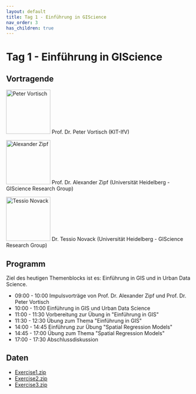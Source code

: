 ```yaml
---
layout: default
title: Tag 1 - Einführung in GIScience
nav_order: 3
has_children: true
---
```


# Tag 1 - Einführung in GIScience
## Vortragende

<p>
<img src="https://raw.githubusercontent.com/heikalab/urbandatascience/main/images/vortisch.jpg" alt="Peter Vortisch" style="align:left; width:120px;height:120px;">
Prof. Dr. Peter Vortisch (KIT-IfV)
</p>

<p>
<img src="https://raw.githubusercontent.com/heikalab/urbandatascience/main/images/zipf.jpg" alt="Alexander Zipf" style="align:left; width:120px;height:120px;">
Prof. Dr. Alexander Zipf (Universität Heidelberg - GIScience Research Group)
</p>

<p>
<img src="https://raw.githubusercontent.com/heikalab/urbandatascience/main/images/novack.png" alt="Tessio Novack" style="align:left; width:120px;height:120px;">
Dr. Tessio Novack (Universität Heidelberg - GIScience Research Group)
</p>

## Programm
Ziel des heutigen Themenblocks ist es: Einführung in GIS und in Urban Data Science.
*	09:00 - 10:00 Impulsvorträge von Prof. Dr. Alexander Zipf und Prof. Dr. Peter Vortisch
*	10:00 - 11:00 Einführung in GIS und Urban Data Science
*	11:00 - 11:30 Vorbereitung zur Übung in "Einführung in GIS"
*	11:30 - 12:30 Übung zum Thema "Einführung in GIS"
*	14:00 - 14:45 Einführung zur Übung "Spatial Regression Models"
*	14:45 - 17:00 Übung zum Thema "Spatial Regression Models"
*	17:00 - 17:30 Abschlussdiskussion

## Daten

* <a href="https://raw.githubusercontent.com/heikalab/urbandatascience/main/Tag1/Exercise1.zip">Exercise1.zip</a>
* <a href="https://raw.githubusercontent.com/heikalab/urbandatascience/main/Tag1/Exercise2.zip">Exercise2.zip</a>
* <a href="https://raw.githubusercontent.com/heikalab/urbandatascience/main/Tag1/Exercise3.zip">Exercise3.zip</a>
